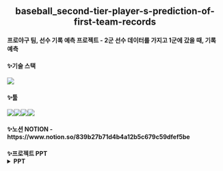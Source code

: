 <h2>
<div align="center"> baseball_second-tier-player-s-prediction-of-first-team-records</div>
<h4> 프로야구 팀, 선수 기록 예측 프로젝트 - 2군 선수 데이터를 가지고 1군에 갔을 때, 기록 예측 </h4>
</h2>


<h4>✨기술 스택</h4>

<img src="https://img.shields.io/badge/python-3776AB?style=for-the-badge&logo=python&logoColor=white">

<h4>✨툴</h4>

<img src="https://img.shields.io/badge/GitHub-181717?style=for-the-badge&logo=GitHub&logoColor=white"><img src="https://img.shields.io/badge/Notion-000000?style=for-the-badge&logo=Notion&logoColor=white"><img src="https://img.shields.io/badge/Slack-4A154B?style=for-the-badge&logo=Slack&logoColor=white"><img src="https://img.shields.io/badge/jupyter-F37626?style=for-the-badge&logo=jupyter&logoColor=white">


<h4>✨노션</<h4>
NOTION - https://www.notion.so/839b27b71d4b4a12b5c679c59dfef5be

<h4>✨프로젝트 PPT</<h4>
<details>
<summary>PPT</summary>
<img width="1133" alt="image" src="https://github.com/hdonghun/Regression_baseball/assets/67058000/be6c3734-b52b-4eff-88d9-f94696c1767a">
<img width="1134" alt="image" src="https://github.com/hdonghun/Regression_baseball/assets/67058000/e7415362-4974-4213-827d-68964dcc0127">
<img width="1133" alt="image" src="https://github.com/hdonghun/Regression_baseball/assets/67058000/7b276661-b132-4421-b5e4-a37d9bbcc9c3">
<img width="1134" alt="image" src="https://github.com/hdonghun/Regression_baseball/assets/67058000/05b0324b-6a87-45e4-8228-45759f44eb64">
<img width="1131" alt="image" src="https://github.com/hdonghun/Regression_baseball/assets/67058000/4c867c9f-9142-47d4-b0da-f09dfa6ce80a">
<img width="1133" alt="image" src="https://github.com/hdonghun/Regression_baseball/assets/67058000/3532bb5c-9b8d-49df-b876-771922ebd6ca">
<img width="1130" alt="image" src="https://github.com/hdonghun/Regression_baseball/assets/67058000/67a5b9b6-46f8-45d4-a6fd-20e88ed32e0d">
<img width="1130" alt="image" src="https://github.com/hdonghun/Regression_baseball/assets/67058000/84d17a9b-ccb8-4fb9-a1b5-67ba2e2cb777">
<img width="1129" alt="image" src="https://github.com/hdonghun/Regression_baseball/assets/67058000/826698bf-b4ae-4193-b6ad-b7ca5fc26e9a">
<img width="1132" alt="image" src="https://github.com/hdonghun/Regression_baseball/assets/67058000/ac1846b5-f33a-41bc-8326-61c5aede9e36">
<img width="1132" alt="image" src="https://github.com/hdonghun/Regression_baseball/assets/67058000/c4a7a9aa-f30d-4d0c-85f5-c27a23513d3b">
<img width="1133" alt="image" src="https://github.com/hdonghun/Regression_baseball/assets/67058000/44a41100-8258-4aa1-a595-33c004780b75">
<img width="1132" alt="image" src="https://github.com/hdonghun/Regression_baseball/assets/67058000/08094e9a-01c4-40e6-987b-3250a3d49bd3">
<img width="1133" alt="image" src="https://github.com/hdonghun/Regression_baseball/assets/67058000/3004e6ca-88fa-40d9-8e57-6b664037593b">
<img width="1130" alt="image" src="https://github.com/hdonghun/Regression_baseball/assets/67058000/67629658-8f9b-4df2-a25f-fef95c46eacc">
<img width="1132" alt="image" src="https://github.com/hdonghun/Regression_baseball/assets/67058000/1ed0c0e6-c2a8-4a1d-8d39-727cceec0309">
<img width="1135" alt="image" src="https://github.com/hdonghun/Regression_baseball/assets/67058000/ba7b2b3a-74f5-4688-86d2-04fe567ca9e0">
<img width="1133" alt="image" src="https://github.com/hdonghun/Regression_baseball/assets/67058000/e314c860-5909-4ad8-a394-7e98b44dadce">
<img width="1131" alt="image" src="https://github.com/hdonghun/Regression_baseball/assets/67058000/fda6aa25-69de-429a-be73-0ee745f7072a">
<img width="1136" alt="image" src="https://github.com/hdonghun/Regression_baseball/assets/67058000/206a8169-1b9c-480a-881f-e2d0a20eb53e">
<img width="1133" alt="image" src="https://github.com/hdonghun/Regression_baseball/assets/67058000/4127812e-c66b-4d70-980d-bdcf597fb803">

<h4>✨프로젝트 시연영상</<h4>
<시연 영상> https://github.com/hdonghun/Regression_baseball/assets/67058000/eb0b3bda-7e76-4a79-a148-bbed164e4a2c

